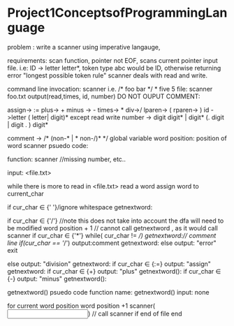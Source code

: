 # Project1ConceptsofProgrammingLanguage
problem :  write a scanner using imperative langauge, 

requirements: scan function, pointer not EOF, scans current pointer input file.
i.e: ID -> letter letter*, token type abc would be ID, otherwise returning error
"longest possible token rule" scanner deals with read and write.

command line invocation: scanner<inputfile name>
i.e.
/* 
foo
	bar */
*
five 5
file: scanner foo.txt
output(read,times, id, number)
DO NOT OUPUT COMMENT:

assign-> :=
plus-> +
minus -> -
times-> *
div->/ 
lparen-> (
rparen-> )
id ->letter ( letter| digit)* except read write 
number -> digit digit* | digit* (. digit | digit . ) digit*

comment -> /* (non-* | * non-/)*  */ 
global variable
word position: position of word 
scanner psuedo code:

function: scanner //missing number, etc..

input: <file.txt>

while there is more to read in <file.txt>
	read a word
	assign word to current_char 

if cur_char ∈ {' '}/ignore whitespace
	getnextword:

if cur_char ∈ {'/'}    //note this does not take into account the dfa will need to be modified
	word position + 1 // cannot call getnextword , as it would call scanner 
	if cur_char ∈ {'*'}
		while( cur_char != */)
			getnextword:// comment line
		if(cur_char == '*/')
			output:comment
		getnextword:
		else
			output: "error"
			exit

		
else 
		output: "division"
		getnextword:
if cur_char ∈ {:=}
	output: "assign"
	getnextword:
if cur_char ∈ {+}
	output: "plus"
	getnextword():
if cur_char ∈ {-}
	output: "minus"
	getnextword():

getnextword() psuedo code
function name: getnextword()
input: none

for current word position
	word position +1
	scanner(<input file.txt>) // call scanner 
	if end of file
		end
	
